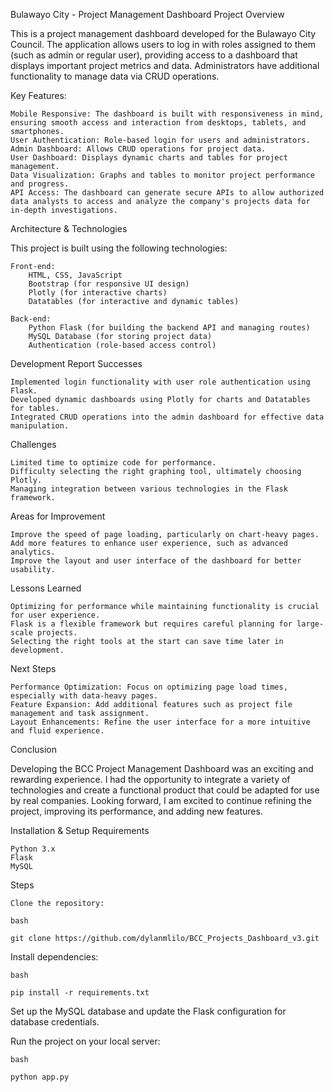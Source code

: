 Bulawayo City - Project Management Dashboard
Project Overview

This is a project management dashboard developed for the Bulawayo City Council. The application allows users to log in with roles assigned to them (such as admin or regular user), providing access to a dashboard that displays important project metrics and data. Administrators have additional functionality to manage data via CRUD operations.

Key Features:

    Mobile Responsive: The dashboard is built with responsiveness in mind, ensuring smooth access and interaction from desktops, tablets, and smartphones.
    User Authentication: Role-based login for users and administrators.
    Admin Dashboard: Allows CRUD operations for project data.
    User Dashboard: Displays dynamic charts and tables for project management.
    Data Visualization: Graphs and tables to monitor project performance and progress.
    API Access: The dashboard can generate secure APIs to allow authorized data analysts to access and analyze the company's projects data for in-depth investigations.

Architecture & Technologies

This project is built using the following technologies:

    Front-end:
        HTML, CSS, JavaScript
        Bootstrap (for responsive UI design)
        Plotly (for interactive charts)
        Datatables (for interactive and dynamic tables)

    Back-end:
        Python Flask (for building the backend API and managing routes)
        MySQL Database (for storing project data)
        Authentication (role-based access control)

Development Report
Successes

    Implemented login functionality with user role authentication using Flask.
    Developed dynamic dashboards using Plotly for charts and Datatables for tables.
    Integrated CRUD operations into the admin dashboard for effective data manipulation.

Challenges

    Limited time to optimize code for performance.
    Difficulty selecting the right graphing tool, ultimately choosing Plotly.
    Managing integration between various technologies in the Flask framework.

Areas for Improvement

    Improve the speed of page loading, particularly on chart-heavy pages.
    Add more features to enhance user experience, such as advanced analytics.
    Improve the layout and user interface of the dashboard for better usability.

Lessons Learned

    Optimizing for performance while maintaining functionality is crucial for user experience.
    Flask is a flexible framework but requires careful planning for large-scale projects.
    Selecting the right tools at the start can save time later in development.

Next Steps

    Performance Optimization: Focus on optimizing page load times, especially with data-heavy pages.
    Feature Expansion: Add additional features such as project file management and task assignment.
    Layout Enhancements: Refine the user interface for a more intuitive and fluid experience.

Conclusion

Developing the BCC Project Management Dashboard was an exciting and rewarding experience. I had the opportunity to integrate a variety of technologies and create a functional product that could be adapted for use by real companies. Looking forward, I am excited to continue refining the project, improving its performance, and adding new features.

Installation & Setup
Requirements

    Python 3.x
    Flask
    MySQL

Steps

    Clone the repository:

    bash

    git clone https://github.com/dylanmlilo/BCC_Projects_Dashboard_v3.git
Install dependencies:

    bash

    pip install -r requirements.txt

Set up the MySQL database and update the Flask configuration for database credentials.

Run the project on your local server:

    bash

    python app.py
